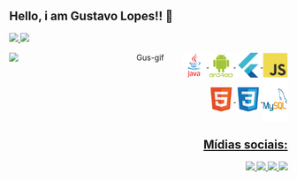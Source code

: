 ## Hello, i am Gustavo Lopes!! 👋 

<div> 
<a href = "https://github.com/Gustalhe">
<img height="180em" src = "https://github-readme-stats.vercel.app/api?username=Gustalhe&show_icons=true&theme=dracula&include_all_commits=true&count_private=true"/>  
<img height="180em" src = "https://github-readme-stats.vercel.app/api/top-langs/?username=Gustalhe&layout=compact&langs_count=16&theme=dracula"/>

<div>

  
<div align="right" style="display: inline_block"><br>   
  <a href = "https://github.com/Gustalhe" target = "_blank">
  <img align="left" alt="Gus-gif" height="200" width="280" src="http://clubedosgeeks.com.br/wp-content/uploads/2016/01/dormrm.gif">
  <img align="center" alt="Gus-Java" height="45" width="45" src="https://raw.githubusercontent.com/devicons/devicon/master/icons/java/java-original-wordmark.svg">
  <img align="center" alt="Gus-Android" height="45" width="45" src="https://raw.githubusercontent.com/devicons/devicon/master/icons/android/android-plain-wordmark.svg">
  <img align="center" alt="Gus-Flutter" height="45" width="45" src="https://raw.githubusercontent.com/devicons/devicon/master/icons/flutter/flutter-original.svg">
  <img align="center" alt="Gus-JS" height="45" width="45" src="https://raw.githubusercontent.com/devicons/devicon/master/icons/javascript/javascript-original.svg">
  <img align="center" alt="Gus-HTML5" height="45" width="45" src="https://raw.githubusercontent.com/devicons/devicon/master/icons/html5/html5-original.svg">
  <img align="center" alt="Gus-CSS3" height="45" width="45" src="https://raw.githubusercontent.com/devicons/devicon/master/icons/css3/css3-original.svg">
  <img align="center" alt="Gus-Mysql" height="80" width="45" src="https://raw.githubusercontent.com/devicons/devicon/master/icons/mysql/mysql-original-wordmark.svg">
</div> 
  
 <div align="right">
 <h2>Mídias sociais:</h2>
 <a href = "mailto: Gustavo.moreiralopes@hotmail.com">
 <img src="https://img.shields.io/badge/-Hotmail-%2300FFFF?style=for-the-badge&logo=microsoft&logoColor=black" target="_blank">
 </a>
 <a href="https://www.instagram.com/gustalhe/" target="_blank">
 <img src="https://img.shields.io/badge/-Instagram-%23E4405F?style=for-the-badge&logo=instagram&logoColor=white" target="_blank">
 </a>
 <a href="https://www.linkedin.com/in/gustavo-lopes-625982195" target="_blank">
 <img src="https://img.shields.io/badge/-LinkedIn-%230077B5?style=for-the-badge&logo=linkedin&logoColor=white" target="_blank">
 </a>
 <a href="https://www.facebook.com/profile.php?id=100004001006855" target="_blank">
 <img src="https://img.shields.io/badge/-Facebook-%230000FF?style=for-the-badge&logo=facebook&logoColor=white" target="_blank">
 </a>
   
</div>

 
  
